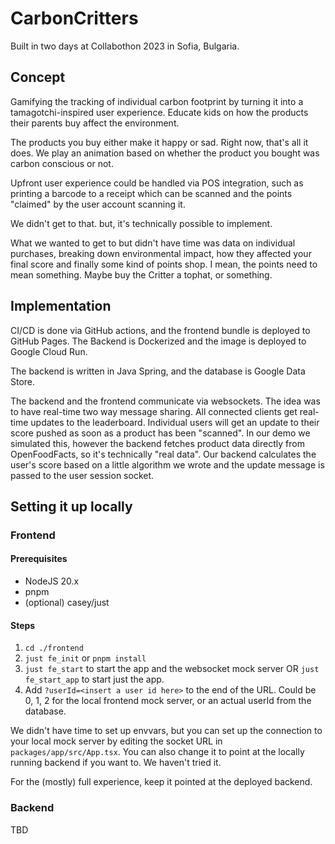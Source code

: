 # CarbonCritters

Built in two days at Collabothon 2023 in Sofia, Bulgaria.

## Concept

Gamifying the tracking of individual carbon footprint by turning it into a tamagotchi-inspired user experience. Educate kids on how the products their parents buy affect the environment.

The products you buy either make it happy or sad. Right now, that's all it does. We play an animation based on whether the product you bought was carbon conscious or not.

Upfront user experience could be handled via POS integration, such as printing a barcode to a receipt which can be scanned and the points "claimed" by the user account scanning it.

We didn't get to that. but, it's technically possible to implement.

What we wanted to get to but didn't have time was data on individual purchases, breaking down environmental impact, how they affected your final score and finally some kind of points shop.
I mean, the points need to mean something. Maybe buy the Critter a tophat, or something.

## Implementation

CI/CD is done via GitHub actions, and the frontend bundle is deployed to GitHub Pages. The Backend is Dockerized and the image is deployed to Google Cloud Run.

The backend is written in Java Spring, and the database is Google Data Store.

The backend and the frontend communicate via websockets. The idea was to have real-time two way message sharing. All connected clients get real-time updates to the leaderboard.
Individual users will get an update to their score pushed as soon as a product has been "scanned". In our demo we simulated this, however the backend fetches product data directly from
OpenFoodFacts, so it's technically "real data". Our backend calculates the user's score based on a little algorithm we wrote and the update message is passed to the user session socket.

## Setting it up locally
### Frontend
#### Prerequisites
- NodeJS 20.x
- pnpm
- (optional) casey/just

#### Steps
1. `cd ./frontend`
2. `just fe_init` or `pnpm install`
3. `just fe_start` to start the app and the websocket mock server OR `just fe_start_app` to start just the app.
4. Add `?userId=<insert a user id here>` to the end of the URL. Could be 0, 1, 2 for the local frontend mock server, or an actual userId from the database.

We didn't have time to set up envvars, but you can set up the connection to your local mock server by editing the socket URL in `packages/app/src/App.tsx`.
You can also change it to point at the locally running backend if you want to. We haven't tried it.

For the (mostly) full experience, keep it pointed at the deployed backend.

### Backend

TBD
